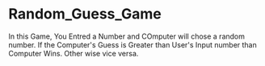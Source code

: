 # Random_Guess_Game
In this Game, You Entred a Number and COmputer will chose a random number. If the Computer's Guess is Greater than User's Input number than  Computer Wins.
Other wise vice versa.
